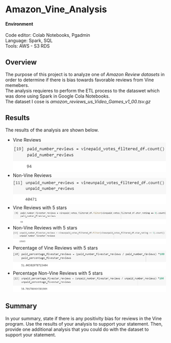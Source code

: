 # Amazon_Vine_Analysis
#### Environment
Code editor: Colab Notebooks, Pgadmin  
Language: Spark, SQL  
Tools: AWS - S3 RDS  

## Overview
The purpose of this project is to analyze one of *Amazon Review datasets* in order to determine if there is bias towards favorable reviews from Vine memebers.  
The analysis requieres to perform the ETL process to the dataswet which was done using Spark in Google Cola Notebooks.  
The dataset I cose is *amazon_reviews_us_Video_Games_v1_00.tsv.gz*  

## Results
The results of the analysis are shown below.    
* Vine Reviews  
![Vine Reviews](https://github.com/MarcoFernandez14/Amazon_Vine_Analysis/blob/main/Resources/paid_number_reviews.png) 
* Non-Vine Reviews 
![Non-Vine Reviews](https://github.com/MarcoFernandez14/Amazon_Vine_Analysis/blob/main/Resources/unpaid_number_reviews.png)  
* Vine Reviews with 5 stars  
![Vine Reviews with 5 stars](https://github.com/MarcoFernandez14/Amazon_Vine_Analysis/blob/main/Resources/paid_number_reviews_fivestars.png)
* Non-Vine Reviews with 5 stars  
![Non-Vine Reviews with 5 stars ](https://github.com/MarcoFernandez14/Amazon_Vine_Analysis/blob/main/Resources/unpaid_number_reviews_fivestars.png)
* Percentage of Vine Reviews with 5 stars  
![Percentage of Vine Reviews with 5 stars](https://github.com/MarcoFernandez14/Amazon_Vine_Analysis/blob/main/Resources/percentage_paid_reviews_fivestars.png)
* Percentage Non-Vine Reviews with 5 stars  
![Percentage Non-Vine Reviews with 5 stars ](https://github.com/MarcoFernandez14/Amazon_Vine_Analysis/blob/main/Resources/percentage_unpaid_reviews_fivestars.png)

## Summary
In your summary, state if there is any positivity bias for reviews in the Vine program. Use the results of your analysis to support your statement. Then, provide one additional analysis that you could do with the dataset to support your statement.






 
